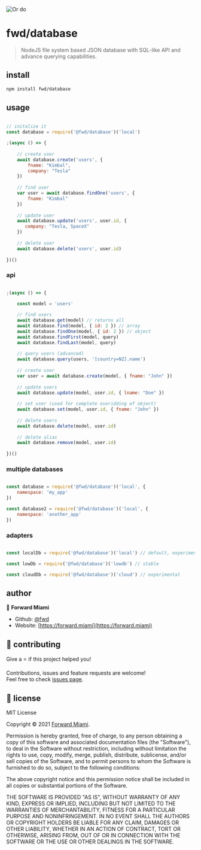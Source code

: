 <!-- <h1 align="center">JSON Database</h1> -->

![Or do](https://i.ibb.co/17s2yyM/image.png)

# fwd/database

> NodeJS file system based JSON database with SQL-like API and advance querying capabilities.

## install

```sh
npm install fwd/database
```

## usage

```js

// initalize it
const database = require('@fwd/database')('local')

;(async () => {
  	
	// create user
	await database.create('users', {
		fname: "Kimbal",
		company: "Tesla"
	})
	
	// find user
	var user = await database.findOne('users', {
		fname: "Kimbal"
	})
	
	// update user
	await database.update('users', user.id, {
	   company: "Tesla, SpaceX"
	})
	
	// delete user
	await database.delete('users', user.id)
  
})()

```

### api

```js

;(async () => {

	const model = 'users'
	
	// find users
	await database.get(model) // returns all
	await database.find(model, { id: 2 }) // array
	await database.findOne(model, { id: 2 }) // object
	await database.findFirst(model, query) 
	await database.findLast(model, query)
	
	// query users (advanced)
	await database.query(users, '[country=NZ].name')
	
	// create user
	var user = await database.create(model, { fname: "John" })
	
	// update users
	await database.update(model, user.id, { lname: "Doe" })
	
	// set user (used for complete overidding of object)
	await database.set(model, user.id, { fname: "John" })
	
	// delete users
	await database.delete(model, user.id)
	
	// delete alias
	await database.remove(model, user.id)
  
})()

```


### multiple databases

```js

const database = require('@fwd/database')('local', {
	namespace: 'my_app'
})

const database2 = require('@fwd/database')('local', {
	namespace: 'another_app'
})

```

### adapters

```js

const localDb = require('@fwd/database')('local') // default, experimental

const lowDb = require('@fwd/database')('lowdb') // stable

const cloudDb = require('@fwd/database')('cloud') // experimental

```


## author

👤  **Forward Miami**

* Github: [@fwd](https://github.com/fwd)
* Website: [https://forward.miami](https://forward.miami)

## 🤝 contributing

Give a ⭐️ if this project helped you!

Contributions, issues and feature requests are welcome! <br />Feel free to check [issues page](https://github.com/fwd/database/issues).

## 📝 license

MIT License

Copyright © 2021 [Forward Miami](https://forward.miami).

Permission is hereby granted, free of charge, to any person obtaining a copy
of this software and associated documentation files (the "Software"), to deal
in the Software without restriction, including without limitation the rights
to use, copy, modify, merge, publish, distribute, sublicense, and/or sell
copies of the Software, and to permit persons to whom the Software is
furnished to do so, subject to the following conditions:

The above copyright notice and this permission notice shall be included in all
copies or substantial portions of the Software.

THE SOFTWARE IS PROVIDED "AS IS", WITHOUT WARRANTY OF ANY KIND, EXPRESS OR
IMPLIED, INCLUDING BUT NOT LIMITED TO THE WARRANTIES OF MERCHANTABILITY,
FITNESS FOR A PARTICULAR PURPOSE AND NONINFRINGEMENT. IN NO EVENT SHALL THE
AUTHORS OR COPYRIGHT HOLDERS BE LIABLE FOR ANY CLAIM, DAMAGES OR OTHER
LIABILITY, WHETHER IN AN ACTION OF CONTRACT, TORT OR OTHERWISE, ARISING FROM,
OUT OF OR IN CONNECTION WITH THE SOFTWARE OR THE USE OR OTHER DEALINGS IN THE
SOFTWARE.

